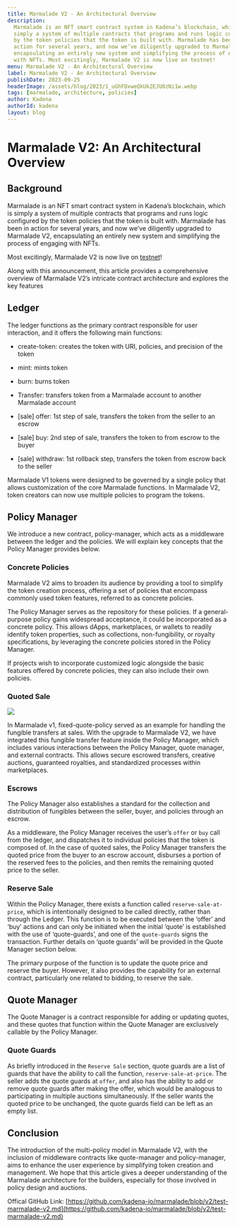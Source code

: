 ```yaml
---
title: Marmalade V2 - An Architectural Overview
description:
  Marmalade is an NFT smart contract system in Kadena’s blockchain, which is
  simply a system of multiple contracts that programs and runs logic configured
  by the token policies that the token is built with. Marmalade has been in
  action for several years, and now we’ve diligently upgraded to Marmalade V2,
  encapsulating an entirely new system and simplifying the process of engaging
  with NFTs. Most excitingly, Marmalade V2 is now live on testnet!
menu: Marmalade V2 - An Architectural Overview
label: Marmalade V2 - An Architectural Overview
publishDate: 2023-09-25
headerImage: /assets/blog/2023/1_uGhFDxweQkUk2EJU8zNi1w.webp
tags: [marmalade, architecture, policies]
author: Kadena
authorId: kadena
layout: blog
---
```


# Marmalade V2: An Architectural Overview

## Background

Marmalade is an NFT smart contract system in Kadena’s blockchain, which is
simply a system of multiple contracts that programs and runs logic configured by
the token policies that the token is built with. Marmalade has been in action
for several years, and now we’ve diligently upgraded to Marmalade V2,
encapsulating an entirely new system and simplifying the process of engaging
with NFTs.

Most excitingly, Marmalade V2 is now live on
[testnet](https://github.com/kadena-io/marmalade/blob/v2/test-marmalade-v2.md)!

Along with this announcement, this article provides a comprehensive overview of
Marmalade V2’s intricate contract architecture and explores the key features

## Ledger

The ledger functions as the primary contract responsible for user interaction,
and it offers the following main functions:

- create-token: creates the token with URI, policies, and precision of the token

- mint: mints token

- burn: burns token

- Transfer: transfers token from a Marmalade account to another Marmalade
  account

- [sale] offer: 1st step of sale, transfers the token from the seller to an
  escrow

- [sale] buy: 2nd step of sale, transfers the token to from escrow to the buyer

- [sale] withdraw: 1st rollback step, transfers the token from escrow back to
  the seller

Marmalade V1 tokens were designed to be governed by a single policy that allows
customization of the core Marmalade functions. In Marmalade V2, token creators
can now use multiple policies to program the tokens.

## Policy Manager

We introduce a new contract, policy-manager, which acts as a middleware between
the ledger and the policies. We will explain key concepts that the Policy
Manager provides below.

### Concrete Policies

Marmalade V2 aims to broaden its audience by providing a tool to simplify the
token creation process, offering a set of policies that encompass commonly used
token features, referred to as concrete policies.

The Policy Manager serves as the repository for these policies. If a
general-purpose policy gains widespread acceptance, it could be incorporated as
a concrete policy. This allows dApps, marketplaces, or wallets to readily
identify token properties, such as collections, non-fungibility, or royalty
specifications, by leveraging the concrete policies stored in the Policy
Manager.

If projects wish to incorporate customized logic alongside the basic features
offered by concrete policies, they can also include their own policies.

### Quoted Sale

![](/assets/blog/2023/0_SC65CXLeeR67wAJ9.png)

In Marmalade v1, fixed-quote-policy served as an example for handling the
fungible transfers at sales. With the upgrade to Marmalade V2, we have
integrated this fungible transfer feature inside the Policy Manager, which
includes various interactions between the Policy Manager, quote manager, and
external contracts. This allows secure escrowed transfers, creative auctions,
guaranteed royalties, and standardized processes within marketplaces.

### Escrows

The Policy Manager also establishes a standard for the collection and
distribution of fungibles between the seller, buyer, and policies through an
escrow.

As a middleware, the Policy Manager receives the user’s `offer` or `buy` call
from the ledger, and dispatches it to individual policies that the token is
composed of. In the case of quoted sales, the Policy Manager transfers the
quoted price from the buyer to an escrow account, disburses a portion of the
reserved fees to the policies, and then remits the remaining quoted price to the
seller.

### Reserve Sale

Within the Policy Manager, there exists a function called
`reserve-sale-at-price`, which is intentionally designed to be called directly,
rather than through the Ledger. This function is to be executed between the
‘offer’ and ‘buy’ actions and can only be initiated when the initial ‘quote’ is
established with the use of ‘quote-guards’, and one of the `quote-guards` signs
the transaction. Further details on ‘quote guards’ will be provided in the Quote
Manager section below.

The primary purpose of the function is to update the quote price and reserve the
buyer. However, it also provides the capability for an external contract,
particularly one related to bidding, to reserve the sale.

## Quote Manager

The Quote Manager is a contract responsible for adding or updating quotes, and
these quotes that function within the Quote Manager are exclusively callable by
the Policy Manager.

### Quote Guards

As briefly introduced in the `Reserve Sale` section, quote guards are a list of
guards that have the ability to call the function, `reserve-sale-at-price`. The
seller adds the quote guards at `offer`, and also has the ability to add or
remove quote guards after making the offer, which would be analogous to
participating in multiple auctions simultaneously. If the seller wants the
quoted price to be unchanged, the quote guards field can be left as an empty
list.

## Conclusion

The introduction of the multi-policy model in Marmalade V2, with the inclusion
of middleware contracts like quote-manager and policy-manager, aims to enhance
the user experience by simplifying token creation and management. We hope that
this article gives a deeper understanding of the Marmalade architecture for the
builders, especially for those involved in policy design and auctions.

Offical GitHub Link:
[https://github.com/kadena-io/marmalade/blob/v2/test-marmalade-v2.md](https://github.com/kadena-io/marmalade/blob/v2/test-marmalade-v2.md)
